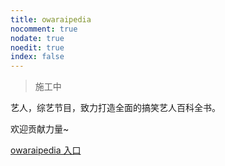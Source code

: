 ```yaml
---
title: owaraipedia
nocomment: true
nodate: true
noedit: true
index: false
---
```


<style type="text/css">
    .resp-container {
        position: relative;
        overflow: hidden;
        padding-top: 56.25%;
    }

    .testiframe {
        position: absolute;
        top: 0;
        left: 0;
        width: 100%;
        height: 100%;
        border: 0;
    }

</style>


> 施工中

艺人，综艺节目，致力打造全面的搞笑艺人百科全书。

欢迎贡献力量~

[owaraipedia 入口](https://owaraipedia.netlify.com/)

<!-- <div class ="resp-container">
<iframe class="testiframe" src="//player.bilibili.com/player.html?aid=30574862"", scrolling="no", allowfullscreen="true" > </iframe>
</div>
 -->
<!--
<div class="vcontainer">  <iframe class="video" src="//www.bilibili.com/blackboard/player.html?aid=',aid,
" width="100%" height="500" frameborder="0" allowfullscreen="allowfullscreen"></iframe></div>' -->
